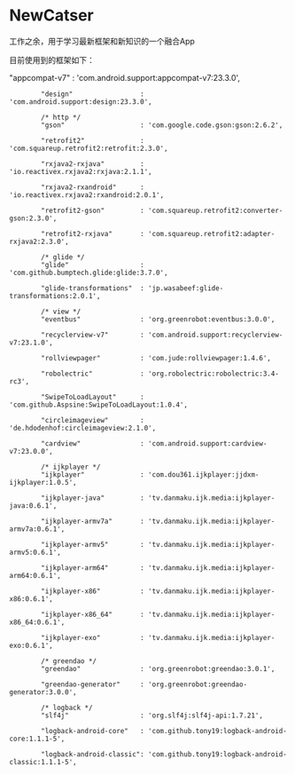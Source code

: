 # NewCatser
工作之余，用于学习最新框架和新知识的一个融合App


目前使用到的框架如下：

"appcompat-v7"           : 'com.android.support:appcompat-v7:23.3.0',

            "design"                 : 'com.android.support:design:23.3.0',
            
            /* http */
            "gson"                   : 'com.google.code.gson:gson:2.6.2',
            
            "retrofit2"              : 'com.squareup.retrofit2:retrofit:2.3.0',
            
            "rxjava2-rxjava"         : 'io.reactivex.rxjava2:rxjava:2.1.1',
            
            "rxjava2-rxandroid"      : 'io.reactivex.rxjava2:rxandroid:2.0.1',
            
            "retrofit2-gson"         : 'com.squareup.retrofit2:converter-gson:2.3.0',
            
            "retrofit2-rxjava"       : 'com.squareup.retrofit2:adapter-rxjava2:2.3.0',
            
            /* glide */
            "glide"                  : 'com.github.bumptech.glide:glide:3.7.0',
            
            "glide-transformations"  : 'jp.wasabeef:glide-transformations:2.0.1',
            
            /* view */
            "eventbus"               : 'org.greenrobot:eventbus:3.0.0',
            
            "recyclerview-v7"        : 'com.android.support:recyclerview-v7:23.1.0',
            
            "rollviewpager"          : 'com.jude:rollviewpager:1.4.6',
            
            "robolectric"            : 'org.robolectric:robolectric:3.4-rc3',
            
            "SwipeToLoadLayout"      : 'com.github.Aspsine:SwipeToLoadLayout:1.0.4',
            
            "circleimageview"        : 'de.hdodenhof:circleimageview:2.1.0',
            
            "cardview"               : 'com.android.support:cardview-v7:23.0.0',
            
            /* ijkplayer */
            "ijkplayer"              : 'com.dou361.ijkplayer:jjdxm-ijkplayer:1.0.5',
            
            "ijkplayer-java"         : 'tv.danmaku.ijk.media:ijkplayer-java:0.6.1',
            
            "ijkplayer-armv7a"       : 'tv.danmaku.ijk.media:ijkplayer-armv7a:0.6.1',
            
            "ijkplayer-armv5"        : 'tv.danmaku.ijk.media:ijkplayer-armv5:0.6.1',
            
            "ijkplayer-arm64"        : 'tv.danmaku.ijk.media:ijkplayer-arm64:0.6.1',
            
            "ijkplayer-x86"          : 'tv.danmaku.ijk.media:ijkplayer-x86:0.6.1',
            
            "ijkplayer-x86_64"       : 'tv.danmaku.ijk.media:ijkplayer-x86_64:0.6.1',
            
            "ijkplayer-exo"          : 'tv.danmaku.ijk.media:ijkplayer-exo:0.6.1',
            
            /* greendao */
            "greendao"               : 'org.greenrobot:greendao:3.0.1',
            
            "greendao-generator"     : 'org.greenrobot:greendao-generator:3.0.0',
            
            /* logback */
            "slf4j"                  : 'org.slf4j:slf4j-api:1.7.21',
            
            "logback-android-core"   : 'com.github.tony19:logback-android-core:1.1.1-5',
            
            "logback-android-classic": 'com.github.tony19:logback-android-classic:1.1.1-5',
            
